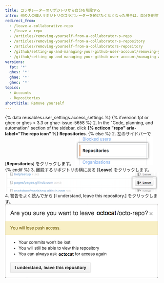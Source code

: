 ```yaml
---
title: コラボレーターのリポジトリから自分を削除する
intro: 他の人の個人リポジトリのコラボレーターを続けたくなくなった場合は、自分を削除できます。
redirect_from:
  - /leave-a-collaborative-repo
  - /leave-a-repo
  - /articles/removing-yourself-from-a-collaborator-s-repo
  - /articles/removing-yourself-from-a-collaborator-s-repository
  - /articles/removing-yourself-from-a-collaborators-repository
  - /github/setting-up-and-managing-your-github-user-account/removing-yourself-from-a-collaborators-repository
  - /github/setting-up-and-managing-your-github-user-account/managing-access-to-your-personal-repositories/removing-yourself-from-a-collaborators-repository
versions:
  fpt: '*'
  ghes: '*'
  ghae: '*'
  ghec: '*'
topics:
  - Accounts
  - Repositories
shortTitle: Remove yourself
---
```


{% data reusables.user_settings.access_settings %}
{% ifversion fpt or ghec or ghes > 3.3 or ghae-issue-5658 %}
2. In the "Code, planning, and automation" section of the sidebar, click **{% octicon "repo" aria-label="The repo icon" %} Repositories**.
{% else %}
2. 左のサイドバーで [**Repositories**] をクリックします。 ![[Repositories] タブ](/assets/images/help/settings/settings-sidebar-repositories.png)
{% endif %}
3. 離脱するリポジトリの横にある [**Leave**] をクリックします。 ![[Leave] ボタン](/assets/images/help/repository/repo-leave.png)
4. 警告をよく読んでから [I understand, leave this repository.] をクリックします。 ![本当に離脱してよいか確認を促すダイアログボックス](/assets/images/help/repository/repo-leave-confirmation.png)

